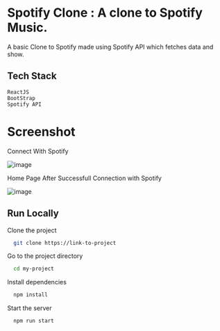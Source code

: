 # Spotify Clone : A clone to Spotify Music.
A basic Clone to Spotify made using Spotify API which fetches data and show.
## Tech Stack
```
ReactJS
BootStrap
Spotify API
```


# Screenshot
Connect With Spotify

![image](https://github.com/MohitGarg1234/spotify-clone-ReactJs/assets/92513931/5c2628ee-bdbe-40f3-a7ee-5f732a0f92b9)

Home Page After Successfull Connection with Spotify

![image](https://github.com/MohitGarg1234/spotify-clone-ReactJs/assets/92513931/b4423dff-3246-4011-8118-0ada64e1d292)



## Run Locally
Clone the project
```bash
  git clone https://link-to-project
```


Go to the project directory
```bash
  cd my-project
```
Install dependencies
```bash
  npm install
```
Start the server

```bash
  npm run start
```
